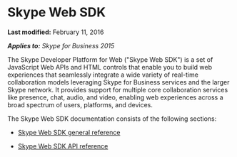 
# Skype Web SDK

 **Last modified:** February 11, 2016

 _**Applies to:** Skype for Business 2015_

The Skype Developer Platform for Web ("Skype Web SDK") is a set of JavaScript Web APIs and HTML controls that enable you to build web experiences that seamlessly integrate a wide variety of real-time collaboration models leveraging Skype for Business services and the larger Skype network. It provides support for multiple core collaboration services like presence, chat, audio, and video, enabling web experiences across a broad spectrum of users, platforms, and devices.

The Skype Web SDK documentation consists of the following sections:

- [Skype Web SDK general reference]( /GeneralReference.md)
    
- [Skype Web SDK API reference](http://technet.microsoft.com/library/b22d9a7c-d06c-4628-a8f2-bb060ca7689a.aspx)
    
